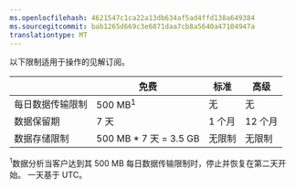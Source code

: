 ```yaml
---
ms.openlocfilehash: 4621547c1ca22a13db634af5ad4ffd138a649384
ms.sourcegitcommit: bab1265d669c3e6871daa7cb8a5640a47104947a
translationtype: MT
---
```

<properties
   pageTitle="操作的见解限制表"
   description="介绍的运营洞察力的系统限制。"
   services="operational-insights"
   documentationCenter="NA"
   authors="bandersmsft"
   manager="jwhit"
   editor="" />
<tags
   ms.service="operational-insights"
   ms.devlang="NA"
   ms.topic="article"
   ms.tgt_pltfrm="NA"
   ms.workload="TBD"
   ms.date="07/01/2015"
   ms.author="banders" />


以下限制适用于操作的见解订阅。


|   |免费|标准|高级|
|---|---|---|---|
|每日数据传输限制|500 MB<sup>1</sup>|无|无|
|数据保留期|7 天|1 个月|12 个月|
|数据存储限制|500 MB * 7 天 = 3.5 GB|无限制|无限制|


<sup>1</sup>数据分析当客户达到其 500 MB 每日数据传输限制时，停止并恢复在第二天开始。 一天基于 UTC。
